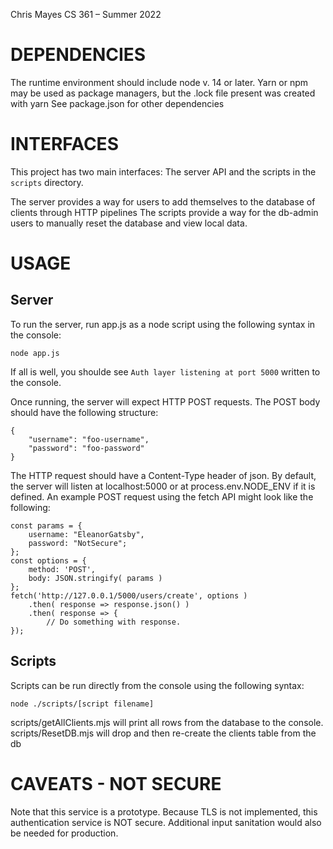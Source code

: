 Chris Mayes
CS 361 – Summer 2022

# DEPENDENCIES

The runtime environment should include node v. 14 or later. 
Yarn or npm may be used as package managers, but the .lock file present was created with yarn
See package.json for other dependencies

# INTERFACES

This project has two main interfaces: The server API and the scripts in the `scripts` directory.

The server provides a way for users to add themselves to the database of clients through HTTP pipelines
The scripts provide a way for the db-admin users to manually reset the database and view local data.

# USAGE

## Server

To run the server, run app.js as a node script using the following syntax in the console:

`node app.js`

If all is well, you shoulde see `Auth layer listening at port 5000` written to the console.

Once running, the server will expect HTTP POST requests. The POST body should have the following structure:

```
{
    "username": "foo-username",
    "password": "foo-password"
}
```

The HTTP request should have a Content-Type header of json.
By default, the server will listen at localhost:5000 or at process.env.NODE_ENV if it is defined.
An example POST request using the fetch API might look like the following:

```
const params = {
    username: "EleanorGatsby",
    password: "NotSecure"; 
};
const options = {
    method: 'POST',
    body: JSON.stringify( params )  
};
fetch('http://127.0.0.1/5000/users/create', options )
    .then( response => response.json() )
    .then( response => {
        // Do something with response.
});
```

## Scripts

Scripts can be run directly from the console using the following syntax:

`node ./scripts/[script filename]`

scripts/getAllClients.mjs will print all rows from the database to the console.
scripts/ResetDB.mjs will drop and then re-create the clients table from the db

# CAVEATS - NOT SECURE

Note that this service is a prototype. 
Because TLS is not implemented, this authentication service is NOT secure.
Additional input sanitation would also be needed for production.